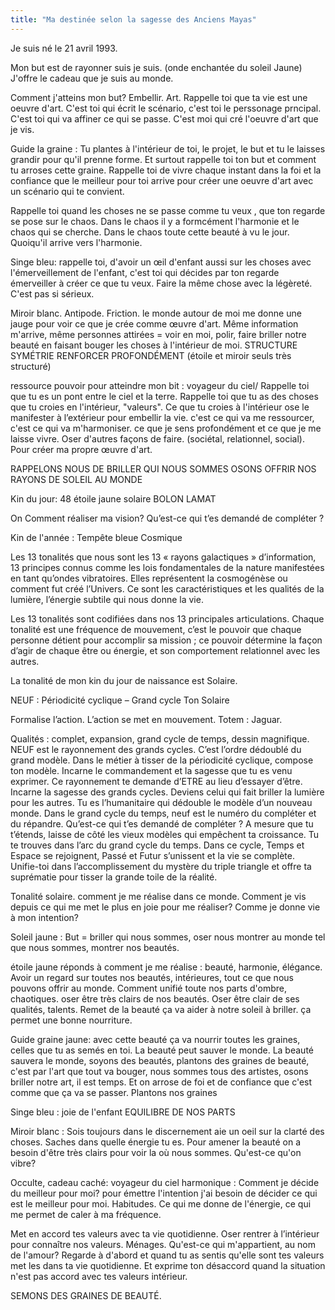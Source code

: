 ```yaml
---
title: "Ma destinée selon la sagesse des Anciens Mayas"
---
```

Je suis né le 21 avril 1993.

Mon but est de rayonner suis je suis. (onde enchantée du soleil Jaune)
J'offre le cadeau que je suis au monde.

Comment j'atteins mon but?
Embellir. Art. Rappelle toi que ta vie est une oeuvre d'art. C'est toi qui écrit le scénario, c'est toi le perssonage prncipal. C'est toi qui va affiner ce qui se passe.
C'est moi qui cré l'oeuvre d'art que je vis.

Guide la graine :
Tu plantes à l'intérieur de toi, le projet, le but et tu le laisses grandir pour qu'il prenne forme. Et surtout rappelle toi ton but et comment tu arroses cette graine.
Rappelle toi de vivre chaque instant dans la foi et la confiance que le meilleur pour toi arrive pour créer une oeuvre d'art avec un scénario qui te convient.

Rappelle toi quand les choses ne se passe comme tu veux , que ton regarde se pose sur le chaos. Dans le chaos il y a formcément l'harmonie et le chaos qui se cherche.
Dans le chaos toute cette beauté à vu le jour. Quoiqu'il arrive vers l'harmonie.

Singe bleu: rappelle toi, d'avoir un œil d'enfant aussi sur les choses avec l'émerveillement de l'enfant, c'est toi qui décides par ton regarde émerveiller à créer ce que tu veux.
Faire la même chose avec la légèreté. C'est pas si sérieux.

Miroir blanc. Antipode. Friction.
le monde autour de moi me donne une jauge pour voir ce que je crée comme œuvre d'art.
Même information m'arrive, même personnes attirées = voir en moi, polir, faire briller notre beauté en faisant bouger les choses à l'intérieur de moi.
STRUCTURE SYMÉTRIE RENFORCER PROFONDÉMENT (étoile et miroir seuls très structuré)

ressource pouvoir pour atteindre mon bit : voyageur du ciel/
Rappelle toi que tu es un pont entre le ciel et la terre.
Rappelle toi que tu as des choses que tu croies en l'intérieur, "valeurs".
Ce que tu croies à l'intérieur ose le manifester à l’extérieur pour embellir la vie.
c'est ce qui va me ressourcer, c'est ce qui va m'harmoniser.
ce que je sens profondément et ce que je me laisse vivre.
Oser d'autres façons de faire. (sociétal, relationnel, social).
Pour créer ma propre œuvre d'art.

RAPPELONS NOUS DE BRILLER QUI NOUS SOMMES
OSONS OFFRIR NOS RAYONS DE SOLEIL AU MONDE

Kin du jour: 48 étoile jaune solaire
BOLON LAMAT

On
Comment réaliser ma vision?
Qu’est-ce qui t’es demandé de compléter ?

Kin de l'année : Tempête bleue Cosmique



Les 13 tonalités que nous sont les 13 « rayons galactiques » d’information, 13 principes connus comme les lois fondamentales de la nature manifestées en tant qu’ondes vibratoires. Elles représentent la cosmogénèse ou comment fut créé l’Univers. Ce sont les caractéristiques et les qualités de la lumière, l’énergie subtile qui nous donne la vie.

Les 13 tonalités sont codifiées dans nos 13 principales articulations. Chaque tonalité est une fréquence de mouvement, c’est le pouvoir que chaque personne détient pour accomplir sa mission ; ce pouvoir détermine la façon d’agir de chaque être ou énergie, et son comportement relationnel avec les autres.

La tonalité de mon kin du jour de naissance est Solaire.

NEUF : Périodicité cyclique – Grand cycle
Ton Solaire

Formalise l’action. L’action se met en mouvement.
Totem : Jaguar.

Qualités : complet, expansion, grand cycle de temps, dessin magnifique.
NEUF est le rayonnement des grands cycles. C’est l’ordre dédoublé du grand modèle. Dans le métier à tisser de la périodicité cyclique, compose ton modèle.
Incarne le commandement et la sagesse que tu es venu exprimer. Ce rayonnement te demande d’ETRE au lieu d’essayer d’être. Incarne la sagesse des grands cycles. Deviens celui qui fait briller la lumière pour les autres. Tu es l’humanitaire qui dédouble le modèle d’un nouveau monde. Dans le grand cycle du temps, neuf est le numéro du compléter et du répandre. Qu’est-ce qui t’es demandé de compléter ? A mesure que tu t’étends, laisse de côté les vieux modèles qui empêchent ta croissance. Tu te trouves dans l’arc du grand cycle du temps. Dans ce cycle, Temps et Espace se rejoignent, Passé et Futur s’unissent et la vie se complète. Unifie-toi dans l’accomplissement du mystère du triple triangle et offre ta suprématie pour tisser la grande toile de la réalité.









Tonalité solaire.
comment je me réalise dans ce monde.
Comment je vis depuis ce qui me met le plus en joie pour me réaliser?
Comme je donne vie à mon intention?

Soleil jaune : 
But = briller qui nous sommes, oser nous montrer au monde tel que nous sommes, montrer nos beautés.

étoile jaune réponds à comment je me réalise :
beauté, harmonie, élégance.
Avoir un regard sur toutes nos beautés, intérieures, tout ce que nous pouvons offrir au monde.
Comment unifié toute nos parts d'ombre, chaotiques.
oser être très clairs de nos beautés.
Oser être clair de ses qualités, talents.
Remet de la beauté ça va aider à notre soleil à briller. ça permet une bonne nourriture.

Guide graine jaune: avec cette beauté ça va nourrir toutes les graines, celles que tu as semés en toi.
La beauté peut sauver le monde.
La beauté sauvera le monde, soyons des beautés, plantons des graines de beauté, c'est par l'art que tout va bouger, nous sommes tous des artistes, osons briller notre art, il est temps. Et on arrose de foi et de confiance que c'est comme que ça va se passer. Plantons nos graines 

Singe bleu : joie de l'enfant 
EQUILIBRE DE NOS PARTS

Miroir blanc : Sois toujours dans le discernement
aie un oeil sur la clarté des choses. Saches dans quelle énergie tu es.
Pour amener la beauté on a besoin d'être très clairs pour voir la où nous sommes.
Qu'est-ce qu'on vibre?

Occulte, cadeau caché:
voyageur du ciel harmonique : 
Comment je décide du meilleur pour moi?
pour émettre l'intention j'ai besoin de décider ce qui est le meilleur pour moi. Habitudes. Ce qui me donne de l'énergie, ce qui me permet de caler à ma fréquence.

Met en accord tes valeurs avec ta vie quotidienne.
Oser rentrer à l’intérieur pour connaître nos valeurs.
Ménages. Qu'est-ce qui m'appartient, au nom de l'amour?
Regarde à d'abord et quand tu as sentis qu'elle sont tes valeurs met les dans ta vie quotidienne. Et exprime ton désaccord quand la situation n'est pas accord avec tes valeurs intérieur.

SEMONS DES GRAINES DE BEAUTÉ.